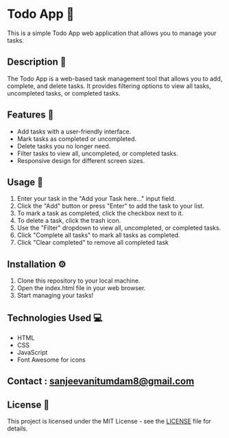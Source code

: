 # Todo App 📝

This is a simple Todo App web application that allows you to manage your tasks.

## Description 📖

The Todo App is a web-based task management tool that allows you to add, complete, and delete tasks. It provides filtering options to view all tasks, uncompleted tasks, or completed tasks.

## Features 🚀

- Add tasks with a user-friendly interface.
- Mark tasks as completed or uncompleted.
- Delete tasks you no longer need.
- Filter tasks to view all, uncompleted, or completed tasks.
- Responsive design for different screen sizes.

## Usage 📝

1. Enter your task in the "Add your Task here..." input field.
2. Click the "Add" button or press "Enter" to add the task to your list.
3. To mark a task as completed, click the checkbox next to it.
4. To delete a task, click the trash icon.
5. Use the "Filter" dropdown to view all, uncompleted, or completed tasks.
6. Click "Complete all tasks" to mark all tasks as completed.
7. Click "Clear completed" to remove all completed task

## Installation ⚙️

1. Clone this repository to your local machine.
2. Open the index.html file in your web browser.
3. Start managing your tasks!

## Technologies Used 💻

- HTML
- CSS
- JavaScript
- Font Awesome for icons

## Contact : sanjeevanitumdam8@gmail.com

## License 📄

This project is licensed under the MIT License - see the [LICENSE](LICENSE) file for details.
